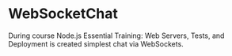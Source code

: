 # WebSocketChat
During course Node.js Essential Training: Web Servers, Tests, and Deployment is created simplest chat via WebSockets.
